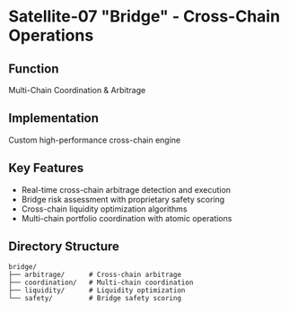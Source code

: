 # Satellite-07 "Bridge" - Cross-Chain Operations

## Function
Multi-Chain Coordination & Arbitrage

## Implementation
Custom high-performance cross-chain engine

## Key Features
- Real-time cross-chain arbitrage detection and execution
- Bridge risk assessment with proprietary safety scoring
- Cross-chain liquidity optimization algorithms
- Multi-chain portfolio coordination with atomic operations

## Directory Structure
```
bridge/
├── arbitrage/      # Cross-chain arbitrage
├── coordination/   # Multi-chain coordination
├── liquidity/      # Liquidity optimization
└── safety/         # Bridge safety scoring
```